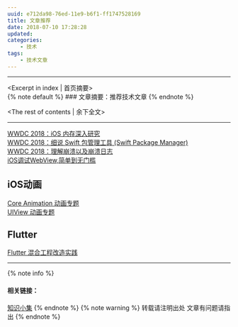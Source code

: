 ```yaml
---
uuid: e712da98-76ed-11e9-b6f1-ff1747528169
title: 文章推荐
date: 2018-07-10 17:28:28
updated:
categories:
	- 技术
tags:
	- 技术文章
---
```

---
<Excerpt in index | 首页摘要>  
    {% note default %}
    ### 文章摘要：推荐技术文章
    {% endnote %}
 <!-- more -->
<The rest of contents | 余下全文>
***
<!-- 内容 -->
[WWDC 2018：iOS 内存深入研究](https://juejin.im/post/5b23dafee51d4558e03cbf4f)<br>
[WWDC 2018：细说 Swift 包管理工具 (Swift Package Manager)](https://juejin.im/post/5b1f536a5188257d9b79dbcf)<br>
[WWDC 2018：理解崩溃以及崩溃日志](https://juejin.im/post/5b1e833ce51d450686186557)<br>
[iOS调试WebView,简单到无门槛](http://mp.weixin.qq.com/s?__biz=MjM5OTM0MzIwMQ==&mid=2652562218&idx=2&sn=8f7edf721c7fedf91e6f6e9ee3676c5a&chksm=bcd2a6248ba52f322e5a40d0d66ce5b0e805de59c730b794beed3050cb2b6f16c9168ce1a3a6&mpshare=1&scene=23&srcid=0713JAZB1ATRG5jSVAp4ylgM#rd)<br>

## iOS动画
[Core Animation 动画专题](https://mp.weixin.qq.com/s?__biz=MzA5NzMwODI0MA==&mid=2647760583&idx=1&sn=27a28f2c8bbc051f63391996fdac1a15&chksm=8887e5f8bff06cee20511900960389f2967ac22d2e64aad503dbac0de021a281c1b2e757e93b&scene=21#wechat_redirect)<br>
[UIView 动画专题](https://mp.weixin.qq.com/s?__biz=MzA5NzMwODI0MA==&mid=2647760582&idx=1&sn=9b9d3717a39b144a47b103125aee3f16&chksm=8887e5f9bff06cefffcb25f7481962f2311579707fab7b750c9eda16d59033993ead9bc66889&scene=21#wechat_redirect)

## Flutter
[Flutter 混合工程改造实践](https://mp.weixin.qq.com/s?__biz=MzA5NzMwODI0MA==&mid=2647760584&idx=1&sn=f06e634b5f6bc65b922d33bac24627aa&chksm=8887e5f7bff06ce16cec13933f5a85e96e335e5393d7b390b9897c90232f0eebfd6b609ce956&scene=21#wechat_redirect)

***
{% note info %} 
 #### 相关链接：
 [知识小集](https://juejin.im/user/5a9a7c4ef265da239d48c115/posts)
{% endnote %}
{% note warning %} 
 转载请注明出处 
 文章有问题请指出
{% endnote %}